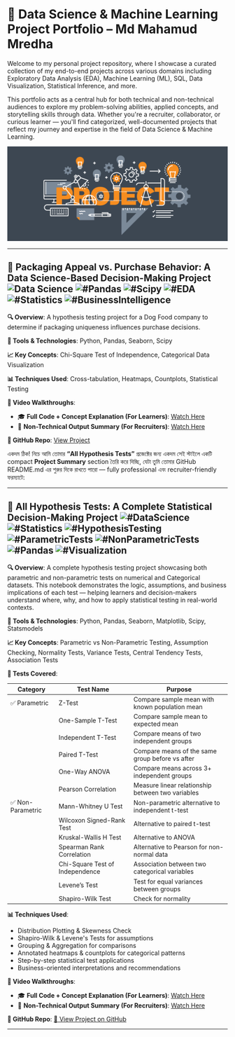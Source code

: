 # 🧠 Data Science & Machine Learning Project Portfolio – Md Mahamud Mredha

Welcome to my personal project repository, where I showcase a curated collection of my end-to-end projects across various domains including Exploratory Data Analysis (EDA), Machine Learning (ML), SQL, Data Visualization, Statistical Inference, and  more.

This portfolio acts as a central hub for both technical and non-technical audiences to explore my problem-solving abilities, applied concepts, and storytelling skills through data. Whether you're a recruiter, collaborator, or curious learner — you'll find categorized, well-documented projects that reflect my journey and expertise in the field of Data Science & Machine Learning.

<p align="center">
  <img src="https://github.com/mdmahamudmredha/All-Projects/blob/main/image.png" width="1000"/>
</p>

---

## 🐶 Packaging Appeal vs. Purchase Behavior: A Data Science-Based Decision-Making Project  **![Data Science](https://img.shields.io/badge/-Data%20Science-004d00)**  **![#Pandas](https://img.shields.io/badge/-Pandas-teal)**  **![#Scipy](https://img.shields.io/badge/-Scipy-blue)**  **![#EDA](https://img.shields.io/badge/-EDA-orange)**  **![#Statistics](https://img.shields.io/badge/-Statistics-green)**  **![#BusinessIntelligence](https://img.shields.io/badge/-Business%20Intelligence-FF6D01?style=flat&color=white)**

**🔍 Overview**: A hypothesis testing project for a Dog Food company to determine if packaging uniqueness influences purchase decisions.

**📌 Tools & Technologies**: Python, Pandas, Seaborn, Scipy

**📈 Key Concepts**: Chi-Square Test of Independence, Categorical Data Visualization

**📊 Techniques Used**: Cross-tabulation, Heatmaps, Countplots, Statistical Testing

**🎥 Video Walkthroughs**:  
- 🎓 **Full Code + Concept Explanation (For Learners)**: [Watch Here](https://youtu.be/vqXt1wZuaIk?si=byCFR5mYxtwTQQOV)  
- 🧠 **Non-Technical Output Summary (For Recruiters)**: [Watch Here](https://youtu.be/link_to_recruiter_friendly_video)

**📁 GitHub Repo**: [View Project](https://github.com/mdmahamudmredha/Packaging-Uniqueness-vs-Purchase-A-Data-Science-Based-Decision-Making-Project/tree/main)


একদম ঠিক! নিচে আমি তোমার **“All Hypothesis Tests”** প্রজেক্টের জন্য একদম সেই স্টাইলে একটি compact **Project Summary** section তৈরি করে দিচ্ছি, যেটা তুমি তোমার GitHub README.md এর শুরুর দিকে রাখতে পারো — fully professional এবং recruiter-friendly ফরম্যাটে:

---

## 🧪 All Hypothesis Tests: A Complete Statistical Decision-Making Project **![#DataScience](https://img.shields.io/badge/-Data%20Science-004d00)** **![#Statistics](https://img.shields.io/badge/-Statistics-green)** **![#HypothesisTesting](https://img.shields.io/badge/-Hypothesis%20Testing-blueviolet)** **![#ParametricTests](https://img.shields.io/badge/-Parametric-orange)** **![#NonParametricTests](https://img.shields.io/badge/-Non--Parametric-teal)** **![#Pandas](https://img.shields.io/badge/-Pandas-150458)** **![#Visualization](https://img.shields.io/badge/-Visualization-0e8a16)**

**🔍 Overview**:
A complete hypothesis testing project showcasing both parametric and non-parametric tests on numerical and Categorical datasets. This notebook demonstrates the logic, assumptions, and business implications of each test — helping learners and decision-makers understand where, why, and how to apply statistical testing in real-world contexts.

**📌 Tools & Technologies**:
Python, Pandas, Seaborn, Matplotlib, Scipy, Statsmodels

**📈 Key Concepts**:
Parametric vs Non-Parametric Testing, Assumption Checking, Normality Tests, Variance Tests, Central Tendency Tests, Association Tests

**🧪 Tests Covered**:

| Category         | Test Name                       | Purpose                                           |
| ---------------- | ------------------------------- | ------------------------------------------------- |
| ✅ Parametric     | Z-Test                          | Compare sample mean with known population mean    |
|                  | One-Sample T-Test               | Compare sample mean to expected mean              |
|                  | Independent T-Test              | Compare means of two independent groups           |
|                  | Paired T-Test                   | Compare means of the same group before vs after   |
|                  | One-Way ANOVA                   | Compare means across 3+ independent groups        |
|                  | Pearson Correlation             | Measure linear relationship between two variables |
| ✅ Non-Parametric | Mann-Whitney U Test             | Non-parametric alternative to independent t-test  |
|                  | Wilcoxon Signed-Rank Test       | Alternative to paired t-test                      |
|                  | Kruskal-Wallis H Test           | Alternative to ANOVA                              |
|                  | Spearman Rank Correlation       | Alternative to Pearson for non-normal data        |
|                  | Chi-Square Test of Independence | Association between two categorical variables     |
|                  | Levene’s Test                   | Test for equal variances between groups           |
|                  | Shapiro-Wilk Test               | Check for normality                               |

**📊 Techniques Used**:

* Distribution Plotting & Skewness Check
* Shapiro-Wilk & Levene's Tests for assumptions
* Grouping & Aggregation for comparisons
* Annotated heatmaps & countplots for categorical patterns
* Step-by-step statistical test applications
* Business-oriented interpretations and recommendations

**🎥 Video Walkthroughs**:

* 🎓 **Full Code + Concept Explanation (For Learners)**: [Watch Here](https://youtu.be/YOUR_MAIN_VIDEO_LINK)
* 🧠 **Non-Technical Output Summary (For Recruiters)**: [Watch Here](https://youtu.be/YOUR_SUMMARY_VIDEO_LINK)

**📁 GitHub Repo**:
[📂 View Project on GitHub](https://github.com/mdmahamudmredha/All-Hypothesis-Test-Projects/tree/main)

---



